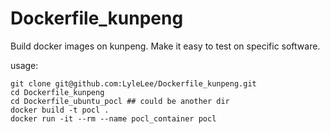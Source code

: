 # Dockerfile_kunpeng
Build docker images on kunpeng. Make it easy to test on specific software.


usage:

```
git clone git@github.com:LyleLee/Dockerfile_kunpeng.git
cd Dockerfile_kunpeng
cd Dockerfile_ubuntu_pocl ## could be another dir
docker build -t pocl .
docker run -it --rm --name pocl_container pocl
```
